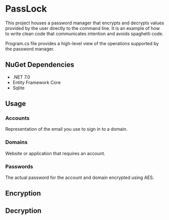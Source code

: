 # PassLock

This project houses a password manager that encrypts and decrypts values provided by the user directly to the command line. It is an example of how to write clean code that communicates intention and avoids spaghetti code. 

Program.cs file provides a high-level view of the operations supported by the password manager.

## NuGet Dependencies
- .NET 7.0
- Entity Framework Core
- Sqlite

## Usage

### Accounts

Representation of the email you use to sign in to a domain.

### Domains

Website or application that requires an account.

### Passwords

The actual password for the account and domain encrypted using AES.

## Encryption



## Decryption